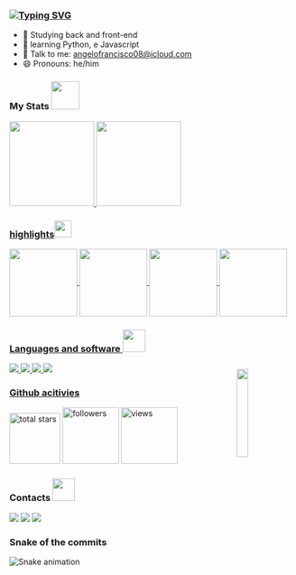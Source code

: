 ### [![Typing SVG](https://readme-typing-svg.herokuapp.com?font=Fira+Code&duration=2000&pause=1000&color=F2F7A7&center=falso&vCenter=falso&width=435&lines=Ol%C3%A1%2C+eu+sou+o+%C3%82ngelo+%F0%9F%96%96;Olhe+o+meu+perfil+%F0%9F%98%8E%E2%9C%A8;J%C3%A1+olhou%3F+%F0%9F%91%80;O+que+achou%3F+bom%2C+n%C3%A9%3F!+%F0%9F%A6%B8%E2%80%8D%E2%99%82%EF%B8%8F;Se+sim%2C+me+mande+um+mensagem+%F0%9F%93%A8)](https://git.io/typing-svg)

- 🔭 Studying back and front-end
- 🌱 learning Python, e Javascript
- 💬 Talk to me: angelofrancisco08@icloud.com
- 😄 Pronouns: he/him

### My Stats             <img src="https://media.giphy.com/media/WUlplcMpOCEmTGBtBW/giphy.gif" width="50">
<a href="https://github.com/angelofran">
<img height="150em" src="https://github-readme-stats.vercel.app/api?username=angelofran&show_icons=true&theme=dark&include_all_commits=true&count_private=true"/>
<img height="150em" src="https://github-readme-stats.vercel.app/api/top-langs/?username=angelofran&layout=compact&langs_count=7&theme=dark"/>
  
### highlights<img src="https://media.giphy.com/media/fvT2uzkzsSWmmkvl5g/giphy.gif" width="30px">
<img align="center" height="120em" src="https://github-readme-stats.vercel.app/api/pin/?username=angelofran&repo=angelofran"/>
<img align="center" height="120em" src="https://github-readme-stats.vercel.app/api/pin/?username=angelofran&repo=Bot-discord"/>
<img align="center" height="120em" src="https://github-readme-stats.vercel.app/api/pin/?username=angelofran&repo=Gerador-de-senhas"/>
<img align="center" height="120em" src="https://github-readme-stats.vercel.app/api/pin/?username=angelofran&repo=gerenciador-de-senhas-com-python"/>
  
### Languages and software <img src="https://gifimage.net/wp-content/uploads/2018/06/tecnologia-gif-animado.gif" width="40px">
<img style = "margin-top: 10px;" align="right" width = "20%" src="https://media1.giphy.com/media/BnkbPIXYr0DTUBpOHF/giphy.gif?cid=6c09b952kgx0uuagghzw9fu7imalkttvx3q99s5bvv42f32m&rid=giphy.gif&ct=s">
<img src="https://img.shields.io/badge/HTML5-E34F26?style=style=flat-square&logo=html5&logoColor=white">
<img src="https://img.shields.io/badge/CSS3-1572B6?style=style=flat-square&logo=css3&logoColor=white">
<img src="https://img.shields.io/badge/Python-fff?style=style=flat-square&logo=python&logoColor=green">
<img src="https://img.shields.io/badge/MySql-white?style=style=flat-square&logo=mysql&logoColor=green">
 
### Github acitivies
<p align="left">
  <a href="https://github.com/angelofran?tab=repositories&sort=stargazers">
    <img alt="total stars" title="Total stars on GitHub" src="https://custom-icon-badges.herokuapp.com/badge/dynamic/json?logo=star&color=55960c&labelColor=488207&label=Stars&style=for-the-badge&query=%24.stars&url=https://api.github-star-counter.workers.dev/user/angelofran"  width="90px"/></a>
  <a href="https://github.com/angelofran?tab=followers">
    <img alt="followers" title="Follow me on Github" src="https://custom-icon-badges.herokuapp.com/github/followers/angelofran?color=236ad3&labelColor=1155ba&style=for-the-badge&logo=person-add&label=Follow&logoColor=white" width="100px"/></a>
  <a href="https://github.com/angelofran">
    <img alt="views" title="GitHub profile views" src="https://shields-io-visitor-counter.herokuapp.com/badge?page=angelofran&style=for-the-badge" width="100px" /></a>
</p>
  
### Contacts  <img src="https://thumbs.gfycat.com/SingleInsecureAnhinga-max-1mb.gif" width="40px">
<a href="https://www.instagram.com/angelofran_/" target="_blank"><img src="https://img.shields.io/badge/-Instagram-%23E4405F?style=for-the-badge&logo=instagram&logoColor=white" target="_blank"></a>
<a href = "mailto:angelofrancisco08@icloud.com"><img src="https://img.shields.io/badge/-Gmail-%23333?style=for-the-badge&logo=gmail&logoColor=white" target="_blank"></a>
  <a href = "https://wa.me/244926422462?text=Oi, vim do github."><img src="https://img.shields.io/badge/-Whatsapp-00ff00?style=for-the-badge&logo=whatsapp&logoColor=white" target="_blank"></a>
### Snake of the commits 

![Snake animation](https://github.com/angelofran/angelofran/blob/output/github-contribution-grid-snake.svg)
